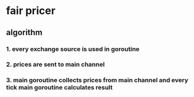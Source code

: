# fair pricer

## algorithm

### 1. every exchange source is used in goroutine

### 2. prices are sent to main channel

### 3. main goroutine collects prices from main channel and every tick main goroutine calculates result



